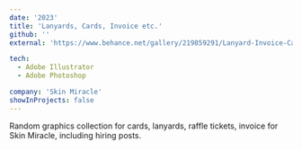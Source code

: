 ```yaml
---
date: '2023'
title: 'Lanyards, Cards, Invoice etc.'
github: ''
external: 'https://www.behance.net/gallery/219859291/Lanyard-Invoice-Cards-Hiring'

tech:
  - Adobe Illustrator
  - Adobe Photoshop

company: 'Skin Miracle'
showInProjects: false
---
```


Random graphics collection for cards, lanyards, raffle tickets, invoice for Skin Miracle, including hiring posts.
